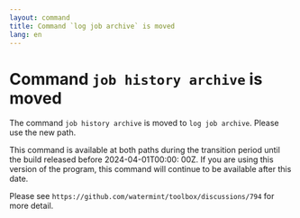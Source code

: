 ```yaml
---
layout: command
title: Command `log job archive` is moved
lang: en
---
```


# Command `job history archive` is moved

The command `job history archive` is moved to `log job archive`. Please use the new path.

This command is available at both paths during the transition period until the build released before 2024-04-01T00:00:
00Z. If you are using this version of the program, this command will continue to be available after this date.

Please see `https://github.com/watermint/toolbox/discussions/794` for more detail.


